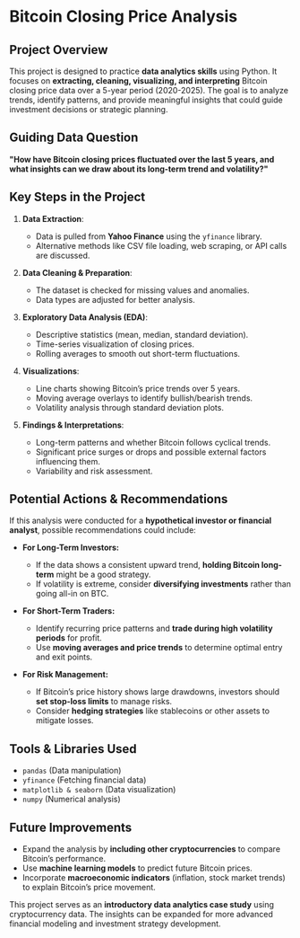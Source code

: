 # Bitcoin Closing Price Analysis

## Project Overview  
This project is designed to practice **data analytics skills** using Python. It focuses on **extracting, cleaning, visualizing, and interpreting** Bitcoin closing price data over a 5-year period (2020-2025). The goal is to analyze trends, identify patterns, and provide meaningful insights that could guide investment decisions or strategic planning.  

## Guiding Data Question  
**"How have Bitcoin closing prices fluctuated over the last 5 years, and what insights can we draw about its long-term trend and volatility?"**  

## Key Steps in the Project  
1. **Data Extraction**:  
   - Data is pulled from **Yahoo Finance** using the `yfinance` library.  
   - Alternative methods like CSV file loading, web scraping, or API calls are discussed.  

2. **Data Cleaning & Preparation**:  
   - The dataset is checked for missing values and anomalies.  
   - Data types are adjusted for better analysis.  

3. **Exploratory Data Analysis (EDA)**:  
   - Descriptive statistics (mean, median, standard deviation).  
   - Time-series visualization of closing prices.  
   - Rolling averages to smooth out short-term fluctuations.  

4. **Visualizations**:  
   - Line charts showing Bitcoin’s price trends over 5 years.  
   - Moving average overlays to identify bullish/bearish trends.  
   - Volatility analysis through standard deviation plots.  

5. **Findings & Interpretations**:  
   - Long-term patterns and whether Bitcoin follows cyclical trends.  
   - Significant price surges or drops and possible external factors influencing them.  
   - Variability and risk assessment.  

## Potential Actions & Recommendations  
If this analysis were conducted for a **hypothetical investor or financial analyst**, possible recommendations could include:  
- **For Long-Term Investors:**  
  - If the data shows a consistent upward trend, **holding Bitcoin long-term** might be a good strategy.  
  - If volatility is extreme, consider **diversifying investments** rather than going all-in on BTC.  

- **For Short-Term Traders:**  
  - Identify recurring price patterns and **trade during high volatility periods** for profit.  
  - Use **moving averages and price trends** to determine optimal entry and exit points.  

- **For Risk Management:**  
  - If Bitcoin’s price history shows large drawdowns, investors should **set stop-loss limits** to manage risks.  
  - Consider **hedging strategies** like stablecoins or other assets to mitigate losses.  

## Tools & Libraries Used  
- `pandas` (Data manipulation)  
- `yfinance` (Fetching financial data)  
- `matplotlib & seaborn` (Data visualization)  
- `numpy` (Numerical analysis)  

## Future Improvements  
- Expand the analysis by **including other cryptocurrencies** to compare Bitcoin’s performance.  
- Use **machine learning models** to predict future Bitcoin prices.  
- Incorporate **macroeconomic indicators** (inflation, stock market trends) to explain Bitcoin’s price movement.  

This project serves as an **introductory data analytics case study** using cryptocurrency data. The insights can be expanded for more advanced financial modeling and investment strategy development.  
